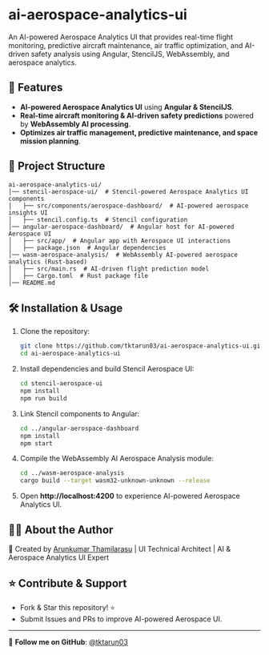 # ai-aerospace-analytics-ui

An AI-powered Aerospace Analytics UI that provides real-time flight monitoring, predictive aircraft maintenance, air traffic optimization, and AI-driven safety analysis using Angular, StencilJS, WebAssembly, and aerospace analytics.

## 🚀 Features
- **AI-powered Aerospace Analytics UI** using **Angular & StencilJS**.
- **Real-time aircraft monitoring & AI-driven safety predictions** powered by **WebAssembly AI processing**.
- **Optimizes air traffic management, predictive maintenance, and space mission planning**.

## 📂 Project Structure
```
ai-aerospace-analytics-ui/
│── stencil-aerospace-ui/  # Stencil-powered Aerospace Analytics UI components
│   ├── src/components/aerospace-dashboard/  # AI-powered aerospace insights UI
│   ├── stencil.config.ts  # Stencil configuration
│── angular-aerospace-dashboard/  # Angular host for AI-powered Aerospace UI
│   ├── src/app/  # Angular app with Aerospace UI interactions
│   ├── package.json  # Angular dependencies
│── wasm-aerospace-analysis/  # WebAssembly AI-powered aerospace analytics (Rust-based)
│   ├── src/main.rs  # AI-driven flight prediction model
│   ├── Cargo.toml  # Rust package file
│── README.md
```

## 🛠 Installation & Usage

1. Clone the repository:
   ```bash
   git clone https://github.com/tktarun03/ai-aerospace-analytics-ui.git
   cd ai-aerospace-analytics-ui
   ```

2. Install dependencies and build Stencil Aerospace UI:
   ```bash
   cd stencil-aerospace-ui
   npm install
   npm run build
   ```

3. Link Stencil components to Angular:
   ```bash
   cd ../angular-aerospace-dashboard
   npm install
   npm start
   ```

4. Compile the WebAssembly AI Aerospace Analysis module:
   ```bash
   cd ../wasm-aerospace-analysis
   cargo build --target wasm32-unknown-unknown --release
   ```

5. Open **http://localhost:4200** to experience AI-powered Aerospace Analytics UI.

## 👨‍💻 About the Author

🚀 Created by [Arunkumar Thamilarasu](https://github.com/tktarun03) | UI Technical Architect | AI & Aerospace Analytics UI Expert

## ⭐ Contribute & Support
- Fork & Star this repository! ⭐
- Submit Issues and PRs to improve AI-powered Aerospace UI.

---
🎯 **Follow me on GitHub**: [@tktarun03](https://github.com/tktarun03)
